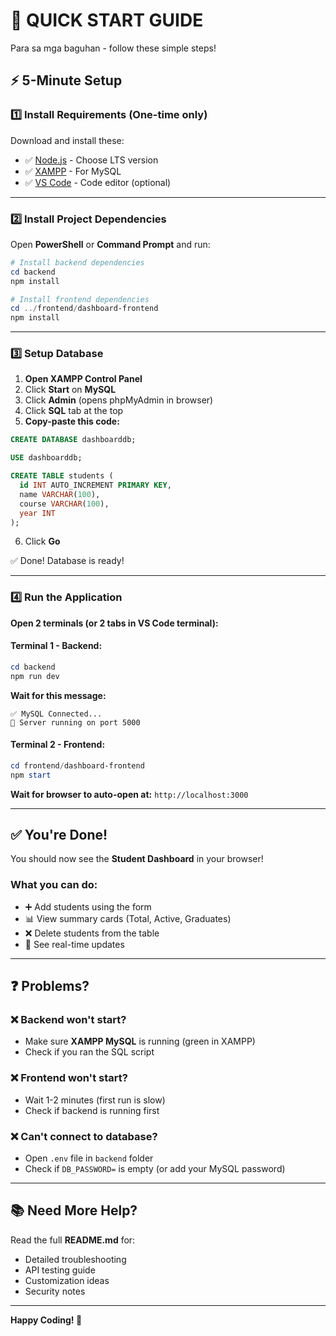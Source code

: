 # 🚀 QUICK START GUIDE

Para sa mga baguhan - follow these simple steps!

## ⚡ 5-Minute Setup

### 1️⃣ Install Requirements (One-time only)

Download and install these:
- ✅ [Node.js](https://nodejs.org/) - Choose LTS version
- ✅ [XAMPP](https://www.apachefriends.org/) - For MySQL
- ✅ [VS Code](https://code.visualstudio.com/) - Code editor (optional)

---

### 2️⃣ Install Project Dependencies

Open **PowerShell** or **Command Prompt** and run:

```powershell
# Install backend dependencies
cd backend
npm install

# Install frontend dependencies
cd ../frontend/dashboard-frontend
npm install
```

---

### 3️⃣ Setup Database

1. **Open XAMPP Control Panel**
2. Click **Start** on **MySQL**
3. Click **Admin** (opens phpMyAdmin in browser)
4. Click **SQL** tab at the top
5. **Copy-paste this code:**

```sql
CREATE DATABASE dashboarddb;

USE dashboarddb;

CREATE TABLE students (
  id INT AUTO_INCREMENT PRIMARY KEY,
  name VARCHAR(100),
  course VARCHAR(100),
  year INT
);
```

6. Click **Go**

✅ Done! Database is ready!

---

### 4️⃣ Run the Application

**Open 2 terminals (or 2 tabs in VS Code terminal):**

#### Terminal 1 - Backend:
```powershell
cd backend
npm run dev
```

**Wait for this message:**
```
✅ MySQL Connected...
🚀 Server running on port 5000
```

#### Terminal 2 - Frontend:
```powershell
cd frontend/dashboard-frontend
npm start
```

**Wait for browser to auto-open at:** `http://localhost:3000`

---

## ✅ You're Done!

You should now see the **Student Dashboard** in your browser!

### What you can do:
- ➕ Add students using the form
- 📊 View summary cards (Total, Active, Graduates)
- ❌ Delete students from the table
- 👀 See real-time updates

---

## ❓ Problems?

### ❌ Backend won't start?
- Make sure **XAMPP MySQL** is running (green in XAMPP)
- Check if you ran the SQL script

### ❌ Frontend won't start?
- Wait 1-2 minutes (first run is slow)
- Check if backend is running first

### ❌ Can't connect to database?
- Open `.env` file in `backend` folder
- Check if `DB_PASSWORD=` is empty (or add your MySQL password)

---

## 📚 Need More Help?

Read the full **README.md** for:
- Detailed troubleshooting
- API testing guide
- Customization ideas
- Security notes

---

**Happy Coding! 🎉**
